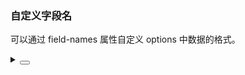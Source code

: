 ### 自定义字段名

可以通过 <yc-tag>field-names</yc-tag> 属性自定义 <yc-tag>options</yc-tag> 中数据的格式。

<div class="cell-demo vp-raw">
  <yc-select
    v-model="value"
    :options="options"
    :field-names="fieldNames"
    :style="{ width: '320px' }"
    placeholder="Please select ..." />
</div>

<script setup>
import { reactive, ref } from 'vue';
const value = ref('bj');
const fieldNames = { value: 'city', label: 'text' };
const options = reactive([
  {
    city: 'bj',
    text: 'Beijing',
  },
  {
    city: 'sh',
    text: 'Shanghai',
  },
  {
    city: 'gz',
    text: 'Guangzhou',
  },
  {
    city: 'cd',
    text: 'Chengdu',
  },
]);
</script>

<details>
<summary>
 <button class="code-btn"  >
    <icon-code />
 </button>
</summary>

```vue
<template>
  <yc-select
    v-model="value"
    :options="options"
    :field-names="fieldNames"
    :style="{ width: '320px' }"
    placeholder="Please select ..." />
</template>

<script setup>
import { reactive, ref } from 'vue';
const value = ref('bj');
const fieldNames = { value: 'city', label: 'text' };
const options = reactive([
  {
    city: 'bj',
    text: 'Beijing',
  },
  {
    city: 'sh',
    text: 'Shanghai',
  },
  {
    city: 'gz',
    text: 'Guangzhou',
  },
  {
    city: 'cd',
    text: 'Chengdu',
  },
]);
</script>
```

</details>
